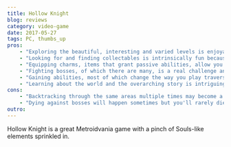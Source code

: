 ```yaml
---
title: Hollow Knight
blog: reviews
category: video-game
date: 2017-05-27
tags: PC, thumbs_up
pros:
    - "Exploring the beautiful, interesting and varied levels is enjoyable."
    - "Looking for and finding collectables is intrinsically fun because they are always useful."
    - "Equipping charms, items that grant passive abilities, allow you to customize your experience and allow you to optimize your 'build' for different situations."
    - "Fighting bosses, of which there are many, is a real challenge and quite rewarding once you beat them."
    - "Gaining abilities, most of which change the way you play traverse, fight and play the game is gratifying."
    - "Learning about the world and the overarching story is intriguing because it is well thought-out but cryptic and mysterious (reminds me a lot of Dark Souls)."
cons:
    - "Backtracking through the same areas multiple times may become a chore for some."
    - "Dying against bosses will happen sometimes but you'll rarely die from normal enemies or environmental hazards."
outro:
---
```

Hollow Knight is a great Metroidvania game with a pinch of Souls-like elements sprinkled in.

